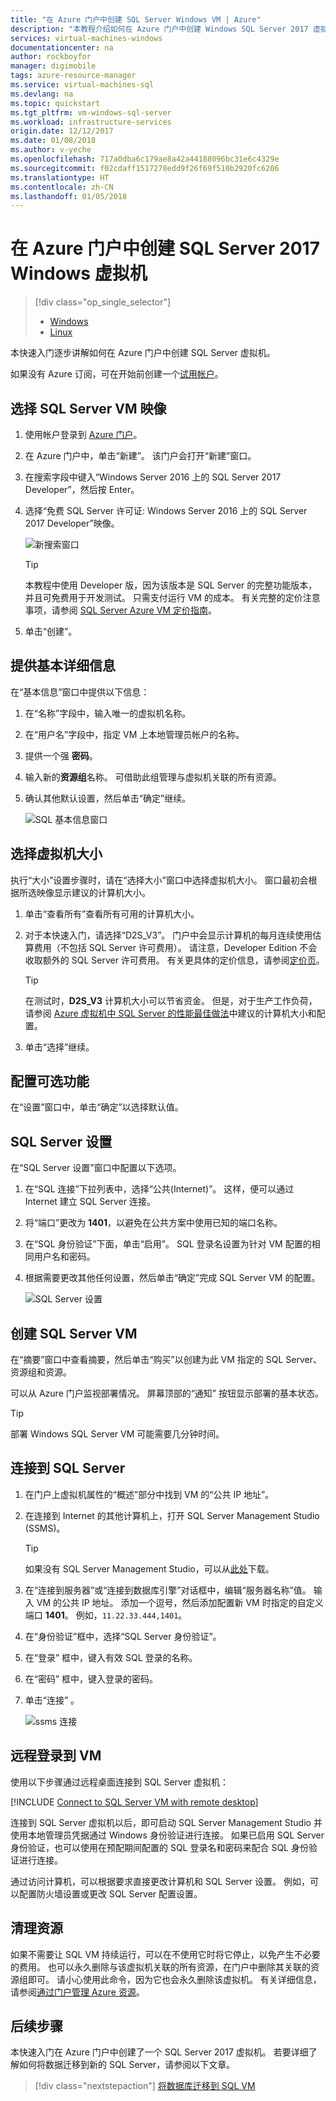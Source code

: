```yaml
---
title: "在 Azure 门户中创建 SQL Server Windows VM | Azure"
description: "本教程介绍如何在 Azure 门户中创建 Windows SQL Server 2017 虚拟机。"
services: virtual-machines-windows
documentationcenter: na
author: rockboyfor
manager: digimobile
tags: azure-resource-manager
ms.service: virtual-machines-sql
ms.devlang: na
ms.topic: quickstart
ms.tgt_pltfrm: vm-windows-sql-server
ms.workload: infrastructure-services
origin.date: 12/12/2017
ms.date: 01/08/2018
ms.author: v-yeche
ms.openlocfilehash: 717a0dba6c179ae8a42a44188096bc31e6c4329e
ms.sourcegitcommit: f02cdaff1517278edd9f26f69f510b2920fc6206
ms.translationtype: HT
ms.contentlocale: zh-CN
ms.lasthandoff: 01/05/2018
---
```

# <a name="create-a-sql-server-2017-windows-virtual-machine-in-the-azure-portal"></a>在 Azure 门户中创建 SQL Server 2017 Windows 虚拟机

> [!div class="op_single_selector"]
> * [Windows](quickstart-sql-vm-create-portal.md)
> * [Linux](../../linux/sql/provision-sql-server-linux-virtual-machine.md)

本快速入门逐步讲解如何在 Azure 门户中创建 SQL Server 虚拟机。

如果没有 Azure 订阅，可在开始前创建一个[试用帐户](https://www.azure.cn/pricing/1rmb-trial)。

## <a id="select"></a>选择 SQL Server VM 映像

1. 使用帐户登录到 [Azure 门户](https://portal.azure.cn)。

1. 在 Azure 门户中，单击“新建”。 该门户会打开“新建”窗口。

1. 在搜索字段中键入“Windows Server 2016 上的 SQL Server 2017 Developer”，然后按 Enter。

1. 选择“免费 SQL Server 许可证: Windows Server 2016 上的 SQL Server 2017 Developer”映像。

   ![新搜索窗口](./media/quickstart-sql-vm-create-portal/newsearch.png)

   > [!TIP]
   > 本教程中使用 Developer 版，因为该版本是 SQL Server 的完整功能版本，并且可免费用于开发测试。 只需支付运行 VM 的成本。 有关完整的定价注意事项，请参阅 [SQL Server Azure VM 定价指南](virtual-machines-windows-sql-server-pricing-guidance.md)。

1. 单击“创建”。

## <a id="configure"></a> 提供基本详细信息

在“基本信息”窗口中提供以下信息：

1. 在“名称”字段中，输入唯一的虚拟机名称。 

1. 在“用户名”字段中，指定 VM 上本地管理员帐户的名称。

1. 提供一个强 **密码**。

1. 输入新的**资源组**名称。 可借助此组管理与虚拟机关联的所有资源。

1. 确认其他默认设置，然后单击“确定”继续。

   ![SQL 基本信息窗口](./media/quickstart-sql-vm-create-portal/azure-sql-basic.png)

## <a name="choose-virtual-machine-size"></a>选择虚拟机大小

执行“大小”设置步骤时，请在“选择大小”窗口中选择虚拟机大小。 窗口最初会根据所选映像显示建议的计算机大小。 

1. 单击“查看所有”查看所有可用的计算机大小。

1. 对于本快速入门，请选择“D2S_V3”。 门户中会显示计算机的每月连续使用估算费用（不包括 SQL Server 许可费用）。 请注意，Developer Edition 不会收取额外的 SQL Server 许可费用。 有关更具体的定价信息，请参阅[定价页](https://www\.azure\.cn/pricing/details/virtual-machines/)。

   > [!TIP]
   > 在测试时，**D2S_V3** 计算机大小可以节省资金。 但是，对于生产工作负荷，请参阅 [Azure 虚拟机中 SQL Server 的性能最佳做法](virtual-machines-windows-sql-performance.md)中建议的计算机大小和配置。

1. 单击“选择”继续。

## <a name="configure-optional-features"></a>配置可选功能

在“设置”窗口中，单击“确定”以选择默认值。

## <a name="sql-server-settings"></a>SQL Server 设置

在“SQL Server 设置”窗口中配置以下选项。

1. 在“SQL 连接”下拉列表中，选择“公共(Internet)”。 这样，便可以通过 Internet 建立 SQL Server 连接。

1. 将“端口”更改为 **1401**，以避免在公共方案中使用已知的端口名称。

1. 在“SQL 身份验证”下面，单击“启用”。 SQL 登录名设置为针对 VM 配置的相同用户名和密码。

1. 根据需要更改其他任何设置，然后单击“确定”完成 SQL Server VM 的配置。

   ![SQL Server 设置](./media/quickstart-sql-vm-create-portal/sql-settings.png)

## <a name="create-the-sql-server-vm"></a>创建 SQL Server VM

在“摘要”窗口中查看摘要，然后单击“购买”以创建为此 VM 指定的 SQL Server、资源组和资源。

可以从 Azure 门户监视部署情况。 屏幕顶部的“通知”  按钮显示部署的基本状态。

> [!TIP]
> 部署 Windows SQL Server VM 可能需要几分钟时间。

## <a name="connect-to-sql-server"></a>连接到 SQL Server

1. 在门户上虚拟机属性的“概述”部分中找到 VM 的“公共 IP 地址”。

1. 在连接到 Internet 的其他计算机上，打开 SQL Server Management Studio (SSMS)。

   > [!TIP]
   > 如果没有 SQL Server Management Studio，可以从[此处](https://docs.microsoft.com/sql/ssms/download-sql-server-management-studio-ssms)下载。

1. 在“连接到服务器”或“连接到数据库引擎”对话框中，编辑“服务器名称”值。 输入 VM 的公共 IP 地址。 添加一个逗号，然后添加配置新 VM 时指定的自定义端口 **1401**。 例如，`11.22.33.444,1401`。

1. 在“身份验证”框中，选择“SQL Server 身份验证”。

1. 在“登录”  框中，键入有效 SQL 登录的名称。

1. 在“密码”  框中，键入登录的密码。

1. 单击“连接” 。

    ![ssms 连接](./media/quickstart-sql-vm-create-portal/ssms-connect.png)

## <a id="remotedesktop"></a> 远程登录到 VM

使用以下步骤通过远程桌面连接到 SQL Server 虚拟机：

[!INCLUDE [Connect to SQL Server VM with remote desktop](../../../../includes/virtual-machines-sql-server-remote-desktop-connect.md)]

连接到 SQL Server 虚拟机以后，即可启动 SQL Server Management Studio 并使用本地管理员凭据通过 Windows 身份验证进行连接。 如果已启用 SQL Server 身份验证，也可以使用在预配期间配置的 SQL 登录名和密码来配合 SQL 身份验证进行连接。

通过访问计算机，可以根据要求直接更改计算机和 SQL Server 设置。 例如，可以配置防火墙设置或更改 SQL Server 配置设置。

## <a name="clean-up-resources"></a>清理资源

如果不需要让 SQL VM 持续运行，可以在不使用它时将它停止，以免产生不必要的费用。 也可以永久删除与该虚拟机关联的所有资源，在门户中删除其关联的资源组即可。 请小心使用此命令，因为它也会永久删除该虚拟机。 有关详细信息，请参阅[通过门户管理 Azure 资源](../../../azure-resource-manager/resource-group-portal.md)。

## <a name="next-steps"></a>后续步骤

本快速入门在 Azure 门户中创建了一个 SQL Server 2017 虚拟机。 若要详细了解如何将数据迁移到新的 SQL Server，请参阅以下文章。

> [!div class="nextstepaction"]
> [将数据库迁移到 SQL VM](virtual-machines-windows-migrate-sql.md)

<!--The parent file of includes file of virtual-machines-sql-server-remote-desktop-connect.md-->
<!--ms.date:01/08/2018-->

<!-- Update_Description: new articles on creating SQL Server 2017 on Server 2016 in portal -->